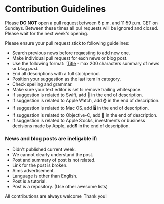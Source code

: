 # Contribution Guidelines

Please **DO NOT** open a pull request between 6 p.m. and 11:59 p.m. CET on Sundays. Between these times all pull requests will be ignored and closed. Please wait for the next week's opening.

Please ensure your pull request stick to following guidelines:

- Search previous news before requesting to add new one.
- Make individual pull request for each news or blog post.
- Use the following format: `[Title](LINK) - max 200 characters summary of news or blog post.
- End all descriptions with a full stop/period.
- Position your suggestion as the last item in category.
- Check spelling and grammar.
- Make sure your text editor is set to remove trailing whitespace.
- If suggestion is related to Swift, add :large_orange_diamond: in the end of description.
- If suggestion is related to Apple Watch, add ⌚  in the end of description.
- If suggestion is related to Mac OS, add 🖥  in the end of description.
- If suggestion is related to Objective-C, add :large_blue_diamond: in the end of description.
- If suggestion is related to Apple Stocks, investments or business decisions made by Apple, add💲 in the end of description.

### News and blog posts are ineligable if:
- Didn't published current week.
- We cannot clearly understand the post.
- Post and summary of post is not related.
- Link for the post is broken.
- Aims advertisement.
- Language is other than English.
- Post is a tutorial.
- Post is a repository. (Use other awesome lists)

All contributions are always welcome! Thank you!
